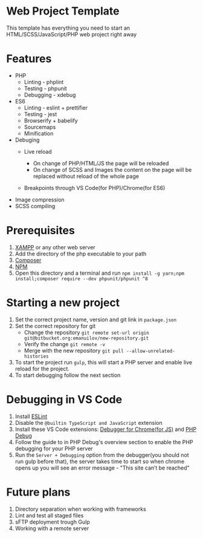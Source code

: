 # Web Project Template
This template has everything you need to start an HTML/SCSS/JavaScript/PHP web project right away

# Features
* PHP
   * Linting - phplint
   * Testing - phpunit
   * Debugging - xdebug
* ES6
  * Linting - eslint + prettifier
  * Testing - jest
  * Browserify + babelify
  * Sourcemaps
  * Minification
* Debuging
  * Live reload
    *   On change of PHP/HTML/JS the page will be reloaded
    *  On change of SCSS and Images the content on the page will be replaced without reload of the whole page
    
  * Breakpoints through VS Code(for PHP)/Chrome(for ES6)
* Image compression
* SCSS compiling


# Prerequisites
1. [XAMPP](https://www.apachefriends.org/download.html) or any other web server
2. Add the directory of the php executable to your path
3. [Composer](https://getcomposer.org/download/) 
4. [NPM](https://nodejs.org/en/)
5. Open this directory and a terminal and run `npm install -g yarn;npm install;composer require --dev phpunit/phpunit ^8`

# Starting a new project
1. Set the correct project name, version and git link in `package.json`
2. Set the correct repository for git
   * Change the repository `git remote set-url origin git@bitbucket.org:emanuilov/new-repository.git
`
   * Verify the change `git remote -v`
   * Merge with the new repository `git pull --allow-unrelated-histories`
3. To start the project run `gulp`, this will start a PHP server and enable live reload for the project.
4. To start debugging follow the next section

# Debugging in VS Code
1. Install [ESLint](https://marketplace.visualstudio.com/items?itemName=dbaeumer.vscode-eslint)
2. Disable the `@builtin TypeScript and JavaScript` extension
3. Install these VS Code extensions: [Debugger for Chrome(for JS)](https://marketplace.visualstudio.com/items?itemName=msjsdiag.debugger-for-chrome) and [PHP Debug](https://marketplace.visualstudio.com/items?itemName=felixfbecker.php-debug)
4. Follow the guide to in PHP Debug's overview section to enable the PHP debugging for your PHP server
5. Run the `Server + Debugging` option from the debugger(you should not run gulp before that), the server takes time to start so when chrome opens up you will see an error message - "This site can’t be reached"

# Future plans

1. Directory separation when working with frameworks
2. Lint and test all staged files
3. sFTP deployment trough Gulp
4. Working with a remote server